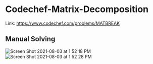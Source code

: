 # Codechef-Matrix-Decomposition
Link: https://www.codechef.com/problems/MATBREAK
## Manual Solving
![Screen Shot 2021-08-03 at 1 52 18 PM](https://user-images.githubusercontent.com/51401355/127964846-d85873c8-5348-4eae-94eb-bb2eb1c2dc96.png)
![Screen Shot 2021-08-03 at 1 52 28 PM](https://user-images.githubusercontent.com/51401355/127964859-c9f2d9dc-a059-43af-ab43-cd85a7cbf451.png)
